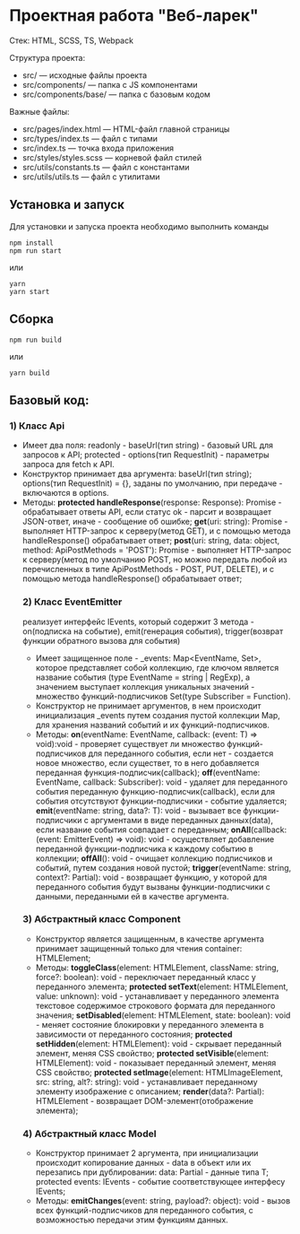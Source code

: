 # Проектная работа "Веб-ларек"

Стек: HTML, SCSS, TS, Webpack

Структура проекта:
- src/ — исходные файлы проекта
- src/components/ — папка с JS компонентами
- src/components/base/ — папка с базовым кодом

Важные файлы:
- src/pages/index.html — HTML-файл главной страницы
- src/types/index.ts — файл с типами
- src/index.ts — точка входа приложения
- src/styles/styles.scss — корневой файл стилей
- src/utils/constants.ts — файл с константами
- src/utils/utils.ts — файл с утилитами

## Установка и запуск
Для установки и запуска проекта необходимо выполнить команды

```
npm install
npm run start
```

или

```
yarn
yarn start
```
## Сборка

```
npm run build
```

или

```
yarn build
```
## Базовый код:

### 1) Класс Api
- Имеет два поля: 
    readonly - baseUrl(тип string) - базовый URL для запросов к API;
    protected - options(тип RequestInit) - параметры запроса для fetch к API.
- Конструктор принимает два аргумента:
    baseUrl(тип string);
    options(тип RequestInit) = {}, заданы по умолчанию, при передаче - включаются в options.
- Методы:
    **protected handleResponse**(response: Response): Promise<object> - обрабатывает ответы API, если статус ok - парсит и возвращает JSON-ответ, иначе - сообщение об ошибке;
    **get**(uri: string): Promise<object> - выполняет HTTP-запрос к серверу(метод GET), и с помощью метода handleResponse() обрабатывает ответ;
    **post**(uri: string, data: object, method: ApiPostMethods = 'POST'): Promise<object> - выполняет HTTP-запрос к серверу(метод по умолчанию POST, но можно передать любой из перечисленных в типе ApiPostMethods - POST, PUT, DELETE), и с помощью метода handleResponse() обрабатывает ответ;

### 2) Класс EventEmitter 
реализует интерфейс IEvents, который содержит 3 метода - on(подписка на событие), emit(генерация события), trigger(возврат функции обратного вызова для события)
- Имеет защищенное поле - _events: Map<EventName, Set<Subscriber>>, которое представляет собой коллекцию, где ключом является название события (type EventName = string | RegExp), а значением выступает коллекция уникальных значений - множество функций-подписчиков Set<Subscriber>(type Subscriber = Function).
- Конструктор не принимает аргументов, в нем происходит инициализация _events путем создания пустой коллекции Map, для хранения названий событий и их функций-подписчиков.
- Методы:
    **on**(eventName: EventName, callback: (event: T) => void):void  - проверяет существует ли множество функций-подписчиков для переданного события, если нет - создается новое множество, если существет, то в него добавляется переданная функция-подписчик(callback);
    **off**(eventName: EventName, callback: Subscriber): void - удаляет для переданного события переданную функцию-подписчик(callback), если для события отсутствуют функции-подписчики - событие удаляется;
    **emit**(eventName: string, data?: T): void - вызывает все функции-подписчики с аргументами в виде переданных данных(data), если название события совпадает с переданным;
    **onAll**(callback: (event: EmitterEvent) => void): void - осуществляет добавление переданной функции-подписчика к каждому событию в коллекции;
    **offAll**(): void - очищает коллекцию подписчиков и событий, путем создания новой пустой;
    **trigger**(eventName: string, context?: Partial<T>): void - возвращает функцию, у которой для переданного события будут вызваны функции-подписчики с данными, переданными ей в качестве аргумента.

### 3) Абстрактный класс Component
- Конструктор является защищенным, в качестве аргумента принимает защищенный только для чтения container: HTMLElement;
- Методы:
    **toggleClass**(element: HTMLElement, className: string, force?: boolean): void - переключает переданный класс у переданного элемента;
    **protected setText**(element: HTMLElement, value: unknown): void - устанавливает у переданного элемента текстовое содержимое строкового формата для переданного значения;
    **setDisabled**(element: HTMLElement, state: boolean): void - меняет состояние блокировки у переданного элемента в зависимости от переданного состояния;
    **protected setHidden**(element: HTMLElement): void - скрывает переданный элемент, меняя CSS свойство;
    **protected setVisible**(element: HTMLElement): void - показывает переданный элемент, меняя CSS свойство;
    **protected setImage**(element: HTMLImageElement, src: string, alt?: string): void - устанавливает переданному элементу изображение с описанием;
    **render**(data?: Partial<T>): HTMLElement - возвращает DOM-элемент(отображение элемента);

### 4) Абстрактный класс Model
- Конструктор принимает 2 аргумента, при инициализации происходит копирование данных - data в объект или их перезапись при дублировании:
    data: Partial<T> - данные типа T;
    protected events: IEvents - событие соответствующее интерфесу IEvents;
- Методы:
    **emitChanges**(event: string, payload?: object): void - вызов всех функций-подписчиков для переданного события, с возможностью передачи этим функциям данных.

